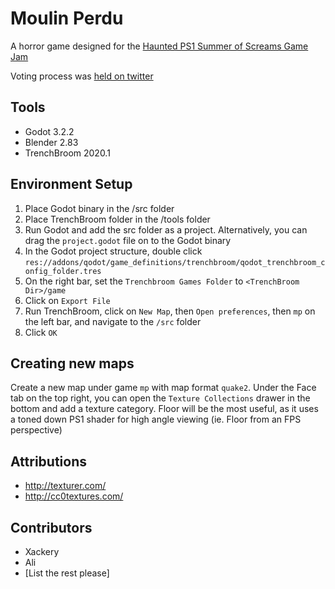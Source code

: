 # Moulin Perdu

A horror game designed for the [Haunted PS1 Summer of Screams Game Jam](https://itch.io/jam/haunted-ps1-summer-spooks)

Voting process was [held on twitter](https://twitter.com/HauntedPs1)

## Tools

* Godot 3.2.2 
* Blender 2.83
* TrenchBroom 2020.1

## Environment Setup

1. Place Godot binary in the /src folder
2. Place TrenchBroom folder in the /tools folder
3. Run Godot and add the src folder as a project. Alternatively, you can drag the `project.godot` file on to the Godot binary
4. In the Godot project structure, double click `res://addons/qodot/game_definitions/trenchbroom/qodot_trenchbroom_config_folder.tres`
5. On the right bar, set the `Trenchbroom Games Folder` to `<TrenchBroom Dir>/game`
6. Click on `Export File`
7. Run TrenchBroom, click on `New Map`, then `Open preferences`, then `mp` on the left bar, and navigate to the `/src` folder
8. Click `OK`

## Creating new maps

Create a new map under game `mp` with map format `quake2`.  Under the Face tab on the top right, you can open the `Texture Collections` drawer in the bottom and add a texture category.  Floor will be the most useful, as it uses a toned down PS1 shader for high angle viewing (ie. Floor from an FPS perspective)


## Attributions

* http://texturer.com/
* http://cc0textures.com/

## Contributors

* Xackery
* Ali
* [List the rest please]